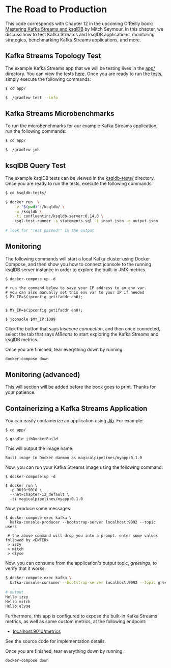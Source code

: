 # The Road to Production
This code corresponds with Chapter 12 in the upcoming O'Reilly book: [Mastering Kafka Streams and ksqlDB][book] by Mitch Seymour. In this chapter, we discuss how to test Kafka Streams and ksqlDB applications, monitoring strategies, benchmarking Kafka Streams applications, and more.

[book]: https://www.kafka-streams-book.com/

## Kafka Streams Topology Test
The example Kafka Streams app that we will be testing lives in the [app/](app/) directory. You can view the tests [here](app/src/test/java/com/magicalpipelines). Once you are ready to run the tests, simply execute the following commands:

```sh
$ cd app/

$ ./gradlew test --info
```

## Kafka Streams Microbenchmarks
To run the microbenchmarks for our example Kafka Streams application, run the following commands:

```sh
$ cd app/

$ ./gradlew jmh
```

## ksqlDB Query Test
The example ksqlDB tests can be viewed in the [ksqldb-tests/](ksqldb-tests/) directory. Once you are ready to run the tests, execute the following commands:

```sh
$ cd ksqldb-tests/

$ docker run  \
    -v "$(pwd)":/ksqldb/ \
    -w /ksqldb \
    -ti confluentinc/ksqldb-server:0.14.0 \
    ksql-test-runner -s statements.sql -i input.json -o output.json
    
# look for "Test passed!" in the output

```

## Monitoring
The following commands will start a local Kafka cluster using Docker Compose, and then show you how to connect jconsole to the running ksqlDB server instance in order to explore the built-in JMX metrics.

```
$ docker-compose up -d

# run the command below to save your IP address to an env var.
# you can also manually set this env var to your IP if needed
$ MY_IP=$(ipconfig getifaddr en0);


$ MY_IP=$(ipconfig getifaddr en0);

$ jconsole $MY_IP:1099
```

Click the button that says _Insecure connection_, and then once connected, select the tab that says _MBeans_ to start exploring the Kafka Streams and ksqlDB metrics.

Once you are finished, tear everything down by running:

```sh
docker-compose down
```

## Monitoring (advanced)
This will section will be added before the book goes to print. Thanks for your patience.


## Containerizing a Kafka Streams Application
You can easily containerize an application using [Jib][jib]. For example:

[jib]: https://github.com/GoogleContainerTools/jib/tree/master/jib-gradle-plugin

```
$ cd app/

$ gradle jibDockerBuild
```

This will output the image name:

```
Built image to Docker daemon as magicalpipelines/myapp:0.1.0
```

Now, you can run your Kafka Streams image using the following command:

```
$ docker-compose up -d

$ docker run \
  -p 9010:9010 \
  --net=chapter-12_default \
  -ti magicalpipelines/myapp:0.1.0
```

Now, produce some messages:

```
$ docker-compose exec kafka \
  kafka-console-producer --bootstrap-server localhost:9092 --topic users
  
 # the above command will drop you into a prompt. enter some values followed by <ENTER>
 > izzy
 > mitch
 > elyse
```

Now, you can consume from the application's output topic, _greetings_, to verify that it works:

```sh
$ docker-compose exec kafka \
  kafka-console-consumer --bootstrap-server localhost:9092 --topic greetings -from-beginning
 
# output
Hello izzy
Hello mitch
Hello elyse
```

Furthermore, this app is configured to expose the built-in Kafka Streams metrics, as well as some custom metrics, at the following endpoint:

- [localhost:9010/metrics](http://localhost:9010/metrics)

See the source code for implementation details.

Once you are finished, tear everything down by running:

```sh
docker-compose down
```
